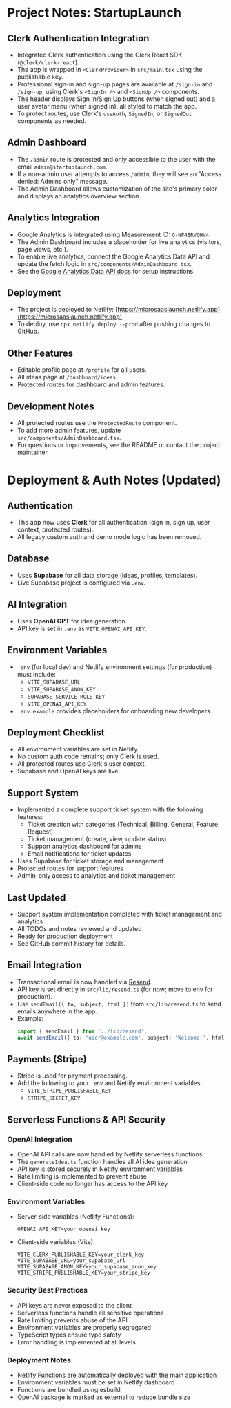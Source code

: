 # Project Notes: StartupLaunch

## Clerk Authentication Integration
- Integrated Clerk authentication using the Clerk React SDK (`@clerk/clerk-react`).
- The app is wrapped in `<ClerkProvider>` in `src/main.tsx` using the publishable key.
- Professional sign-in and sign-up pages are available at `/sign-in` and `/sign-up`, using Clerk's `<SignIn />` and `<SignUp />` components.
- The header displays Sign In/Sign Up buttons (when signed out) and a user avatar menu (when signed in), all styled to match the app.
- To protect routes, use Clerk's `useAuth`, `SignedIn`, or `SignedOut` components as needed.

## Admin Dashboard
- The `/admin` route is protected and only accessible to the user with the email `admin@startuplaunch.com`.
- If a non-admin user attempts to access `/admin`, they will see an "Access denied: Admins only" message.
- The Admin Dashboard allows customization of the site's primary color and displays an analytics overview section.

## Analytics Integration
- Google Analytics is integrated using Measurement ID: `G-NF4BRVQHV4`.
- The Admin Dashboard includes a placeholder for live analytics (visitors, page views, etc.).
- To enable live analytics, connect the Google Analytics Data API and update the fetch logic in `src/components/AdminDashboard.tsx`.
- See the [Google Analytics Data API docs](https://developers.google.com/analytics/devguides/reporting/data/v1) for setup instructions.

## Deployment
- The project is deployed to Netlify: [https://microsaaslaunch.netlify.app](https://microsaaslaunch.netlify.app)
- To deploy, use `npx netlify deploy --prod` after pushing changes to GitHub.

## Other Features
- Editable profile page at `/profile` for all users.
- All ideas page at `/dashboard/ideas`.
- Protected routes for dashboard and admin features.

## Development Notes
- All protected routes use the `ProtectedRoute` component.
- To add more admin features, update `src/components/AdminDashboard.tsx`.
- For questions or improvements, see the README or contact the project maintainer.

# Deployment & Auth Notes (Updated)

## Authentication
- The app now uses **Clerk** for all authentication (sign in, sign up, user context, protected routes).
- All legacy custom auth and demo mode logic has been removed.

## Database
- Uses **Supabase** for all data storage (ideas, profiles, templates).
- Live Supabase project is configured via `.env`.

## AI Integration
- Uses **OpenAI GPT** for idea generation.
- API key is set in `.env` as `VITE_OPENAI_API_KEY`.

## Environment Variables
- `.env` (for local dev) and Netlify environment settings (for production) must include:
  - `VITE_SUPABASE_URL`
  - `VITE_SUPABASE_ANON_KEY`
  - `SUPABASE_SERVICE_ROLE_KEY`
  - `VITE_OPENAI_API_KEY`
- `.env.example` provides placeholders for onboarding new developers.

## Deployment Checklist
- All environment variables are set in Netlify.
- No custom auth code remains; only Clerk is used.
- All protected routes use Clerk's user context.
- Supabase and OpenAI keys are live.

## Support System
- Implemented a complete support ticket system with the following features:
  - Ticket creation with categories (Technical, Billing, General, Feature Request)
  - Ticket management (create, view, update status)
  - Support analytics dashboard for admins
  - Email notifications for ticket updates
- Uses Supabase for ticket storage and management
- Protected routes for support features
- Admin-only access to analytics and ticket management

## Last Updated
- Support system implementation completed with ticket management and analytics
- All TODOs and notes reviewed and updated
- Ready for production deployment
- See GitHub commit history for details.

## Email Integration
- Transactional email is now handled via [Resend](https://resend.com/).
- API key is set directly in `src/lib/resend.ts` (for now; move to env for production).
- Use `sendEmail({ to, subject, html })` from `src/lib/resend.ts` to send emails anywhere in the app.
- Example:
  ```ts
  import { sendEmail } from '../lib/resend';
  await sendEmail({ to: 'user@example.com', subject: 'Welcome!', html: '<b>Hello!</b>' });
  ```

## Payments (Stripe)
- Stripe is used for payment processing.
- Add the following to your `.env` and Netlify environment variables:
  - `VITE_STRIPE_PUBLISHABLE_KEY`
  - `STRIPE_SECRET_KEY`

## Serverless Functions & API Security

### OpenAI Integration
- OpenAI API calls are now handled by Netlify serverless functions
- The `generateIdea.ts` function handles all AI idea generation
- API key is stored securely in Netlify environment variables
- Rate limiting is implemented to prevent abuse
- Client-side code no longer has access to the API key

### Environment Variables
- Server-side variables (Netlify Functions):
  ```env
  OPENAI_API_KEY=your_openai_key
  ```
- Client-side variables (Vite):
  ```env
  VITE_CLERK_PUBLISHABLE_KEY=your_clerk_key
  VITE_SUPABASE_URL=your_supabase_url
  VITE_SUPABASE_ANON_KEY=your_supabase_anon_key
  VITE_STRIPE_PUBLISHABLE_KEY=your_stripe_key
  ```

### Security Best Practices
- API keys are never exposed to the client
- Serverless functions handle all sensitive operations
- Rate limiting prevents abuse of the API
- Environment variables are properly segregated
- TypeScript types ensure type safety
- Error handling is implemented at all levels

### Deployment Notes
- Netlify Functions are automatically deployed with the main application
- Environment variables must be set in Netlify dashboard
- Functions are bundled using esbuild
- OpenAI package is marked as external to reduce bundle size 